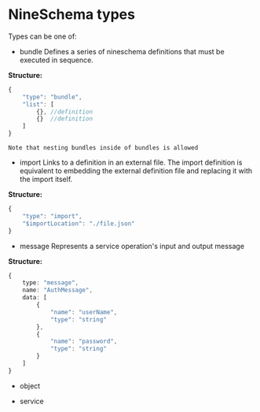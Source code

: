 # NineSchema types

Types can be one of:

- bundle
  Defines a series of nineschema definitions that must be executed in sequence.

**Structure:**

```TypeScript
{
    "type": "bundle",
    "list": [
        {}, //definition
        {}  //definition
    ]
}
```

    Note that nesting bundles inside of bundles is allowed

- import
  Links to a definition in an external file. The import definition is equivalent to embedding the external definition file and replacing it with the import itself.

**Structure:**

```TypeScript
{
    "type": "import",
    "$importLocation": "./file.json"
}
```

- message Represents a service operation's input and output message

**Structure:**

```TypeScript
{
    type: "message",
    name: "AuthMessage",
    data: [
        {
            "name": "userName",
            "type": "string"
        },
        {
            "name": "password",
            "type": "string"
        }
    ]
}
```

- object

- service
